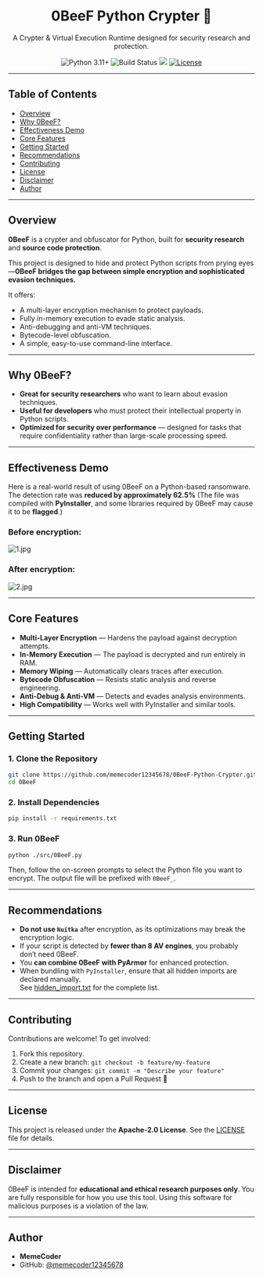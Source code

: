<p align="center">
  <h1 align="center">0BeeF Python Crypter 🥩</h1>
  <p align="center">
    A Crypter & Virtual Execution Runtime designed for security research and protection.
  </p>
  <p align="center">
    <img src="https://img.shields.io/badge/python-3.11%2B-blue?style=for-the-badge&logo=python" alt="Python 3.11+" />
    <img src="https://img.shields.io/badge/build-passing-green?style=for-the-badge&logo=githubactions" alt="Build Status" />
    <img src="https://img.shields.io/github/stars/memecoder12345678/0BeeF-Python-Crypter?style=for-the-badge&color=green&logo=github">
    <a href="LICENSE"><img src="https://img.shields.io/badge/license-Apache--2.0-blue?style=for-the-badge&logo=apache" alt="License" /></a>
  </p>
</p>

---

## Table of Contents

- [Overview](#overview)
- [Why 0BeeF?](#why-0beef)
- [Effectiveness Demo](#effectiveness-demo)
- [Core Features](#core-features)
- [Getting Started](#getting-started)
- [Recommendations](#recommendations)
- [Contributing](#contributing)
- [License](#license)
- [Disclaimer](#disclaimer)
- [Author](#author)

---

## Overview

**0BeeF** is a crypter and obfuscator for Python, built for **security research** and **source code protection**.

This project is designed to hide and protect Python scripts from prying eyes—**0BeeF bridges the gap between simple encryption and sophisticated evasion techniques.**

It offers:

*   A multi-layer encryption mechanism to protect payloads.
*   Fully in-memory execution to evade static analysis.
*   Anti-debugging and anti-VM techniques.
*   Bytecode-level obfuscation.
*   A simple, easy-to-use command-line interface.

---

## Why 0BeeF?

*   **Great for security researchers** who want to learn about evasion techniques.
*   **Useful for developers** who must protect their intellectual property in Python scripts.
*   **Optimized for security over performance** — designed for tasks that require confidentiality rather than large-scale processing speed.

---

## Effectiveness Demo

Here is a real-world result of using 0BeeF on a Python-based ransomware. The detection rate was **reduced by approximately 62.5%** (The file was compiled with **PyInstaller**, and some libraries required by 0BeeF may cause it to be **flagged**.)

### Before encryption:

![1.jpg](https://raw.githubusercontent.com/memecoder12345678/0BeeF-Python-Crypter/refs/heads/main/img/1.jpg)

### After encryption:

![2.jpg](https://raw.githubusercontent.com/memecoder12345678/0BeeF-Python-Crypter/refs/heads/main/img/2.jpg)

---

## Core Features

* **Multi-Layer Encryption** — Hardens the payload against decryption attempts.
* **In-Memory Execution** — The payload is decrypted and run entirely in RAM.
* **Memory Wiping** — Automatically clears traces after execution.
* **Bytecode Obfuscation** — Resists static analysis and reverse engineering.
* **Anti-Debug & Anti-VM** — Detects and evades analysis environments.
* **High Compatibility** — Works well with PyInstaller and similar tools.

---

## Getting Started

### 1. Clone the Repository

```bash
git clone https://github.com/memecoder12345678/0BeeF-Python-Crypter.git
cd 0BeeF
```

### 2. Install Dependencies

```bash
pip install -r requirements.txt
```

### 3. Run 0BeeF

```bash
python ./src/0BeeF.py
```

Then, follow the on-screen prompts to select the Python file you want to encrypt. The output file will be prefixed with `0BeeF_`.

---

## Recommendations

*   **Do not use `Nuitka`** after encryption, as its optimizations may break the encryption logic.
*   If your script is detected by **fewer than 8 AV engines**, you probably don’t need 0BeeF.
*   You **can combine 0BeeF with PyArmor** for enhanced protection.
*   When bundling with `PyInstaller`, ensure that all hidden imports are declared manually.  
    See [hidden_import.txt](hidden_import.txt) for the complete list.


---

## Contributing

Contributions are welcome! To get involved:

1.  Fork this repository.
2.  Create a new branch: `git checkout -b feature/my-feature`
3.  Commit your changes: `git commit -m "Describe your feature"`
4.  Push to the branch and open a Pull Request 🎉

---

## License

This project is released under the **Apache-2.0 License**. See the [LICENSE](LICENSE) file for details.

---

## Disclaimer

0BeeF is intended for **educational and ethical research purposes only**. You are fully responsible for how you use this tool. Using this software for malicious purposes is a violation of the law.

---

## Author

*   **MemeCoder**
*   GitHub: [@memecoder12345678](https://github.com/memecoder12345678)
